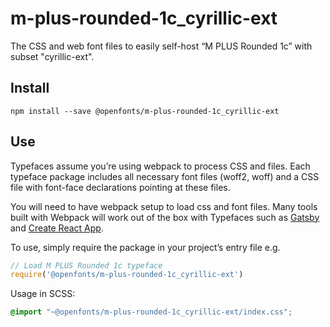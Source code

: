 
# m-plus-rounded-1c_cyrillic-ext

The CSS and web font files to easily self-host “M PLUS Rounded 1c” with subset "cyrillic-ext".

## Install

`npm install --save @openfonts/m-plus-rounded-1c_cyrillic-ext`

## Use

Typefaces assume you’re using webpack to process CSS and files. Each typeface
package includes all necessary font files (woff2, woff) and a CSS file with
font-face declarations pointing at these files.

You will need to have webpack setup to load css and font files. Many tools built
with Webpack will work out of the box with Typefaces such as [Gatsby](https://github.com/gatsbyjs/gatsby)
and [Create React App](https://github.com/facebookincubator/create-react-app).

To use, simply require the package in your project’s entry file e.g.

```javascript
// Load M PLUS Rounded 1c typeface
require('@openfonts/m-plus-rounded-1c_cyrillic-ext')
```

Usage in SCSS:
```scss
@import "~@openfonts/m-plus-rounded-1c_cyrillic-ext/index.css";
```
